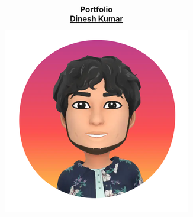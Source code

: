 <h2 align="center">
  Portfolio<br/>
  <a href="https://dinesk-kumar-portfolio.netlify.app/" target="_blank">Dinesh Kumar</a>
</h2>
<div align="center">
  <img alt="Demo" src="/src/Assets/profilePic.png" />
</div>

